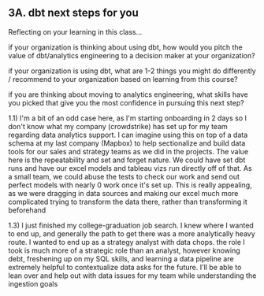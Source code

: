 ## 3A. dbt next steps for you 
Reflecting on your learning in this class...

if your organization is thinking about using dbt, how would you pitch the value of dbt/analytics engineering to a decision maker at your organization?

if your organization is using dbt, what are 1-2 things you might do differently / recommend to your organization based on learning from this course?

if you are thinking about moving to analytics engineering, what skills have you picked that give you the most confidence in pursuing this next step?


1.1)
I'm a bit of an odd case here, as I'm starting onboarding in 2 days so I don't know what my company (crowdstrike) has set up for my team regarding data analytics support. I can imagine using this on top of a data schema at my last company (Mapbox) to help sectionalize and build data tools for our sales and strategy teams as we did in the projects.  The value here is the repeatability and set and forget nature. We could have set dbt runs and have our excel models and tableau vizs run directly off of that. As a small team, we could abuse the tests to check our work and send out perfect models with nearly 0 work once it's set up. This is really appealing, as we were dragging in data sources and making our excel much more complicated trying to transform the data there, rather than transforming it beforehand
 
1.3)
I just finished my college-graduation job search. I knew where I wanted to end up, and generally the path to get there was a more analytically heavy route.  I wanted to end up as a strategy analyst with data chops.  the role I took is much more of a strategic role than an analyst, however knowing debt, freshening up on my SQL skills, and learning a data pipeline are extremely helpful to contextualize data asks for the future. I'll be able to lean over and help out with data issues for my team while understanding the ingestion goals
 
